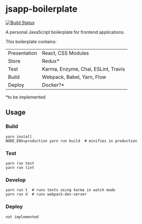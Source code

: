 # jsapp-boilerplate

[![Build Status](https://travis-ci.org/gyng/jsapp-boilerplate.svg?branch=master)](https://travis-ci.org/gyng/jsapp-boilerplate)

A personal JavaScript boilerplate for frontend applications.

This boilerplate contains:

|              |                                         |
|--------------|-----------------------------------------|
| Presentation | React, CSS Modules                      |
| Store        | Redux*                                  |
| Test         | Karma, Enzyme, Chai, ESLint, Travis     |
| Build        | Webpack, Babel, Yarn, Flow              |
| Deploy       | Docker?*                                |

*to be implemented

## Usage

### Build

    yarn install
    NODE_ENV=production yarn run build  # minifies in production

### Test

    yarn run test
    yarn run lint

### Develop

    yarn run t  # runs tests using karma in watch mode
    yarn run d  # runs webpack-dev-server

### Deploy

    not implemented
